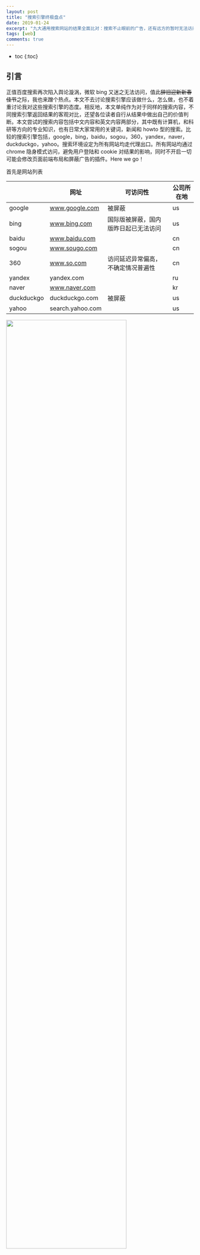 ```yaml
---
layout: post
title: "搜索引擎终极盘点"
date: 2019-01-24
excerpt: "九大通用搜索网站的结果全面比对：搜索不止眼前的广告，还有远方的暂时无法访问"
tags: [web]
comments: true
---
```


* toc
{:toc}

## 引言

正值百度搜索再次陷入舆论漩涡，微软 bing 又迷之无法访问，值此~~辞旧迎新新春佳节~~之际，我也来蹭个热点。本文不去讨论搜索引擎应该做什么，怎么做，也不着重讨论我对这些搜索引擎的态度。相反地，本文单纯作为对于同样的搜索内容，不同搜索引擎返回结果的客观对比，还望各位读者自行从结果中做出自己的价值判断。本文尝试的搜索内容包括中文内容和英文内容两部分，其中既有计算机，和科研等方向的专业知识，也有日常大家常用的关键词，新闻和 howto 型的搜索。比较的搜索引擎包括，google，bing，baidu，sogou，360，yandex，naver，duckduckgo，yahoo。搜索环境设定为所有网站均走代理出口。所有网站均通过 chrome 隐身模式访问，避免用户登陆和 cookie 对结果的影响，同时不开启一切可能会修改页面前端布局和屏蔽广告的插件。Here we go！

首先是网站列表

|            | 网址             | 可访问性                             | 公司所在地 |
| ---------- | ---------------- | ------------------------------------ | ---------- |
| google     | www.google.com   | 被屏蔽                               | us         |
| bing       | www.bing.com     | 国际版被屏蔽，国内版昨日起已无法访问 | us         |
| baidu      | www.baidu.com    |                                      | cn         |
| sogou      | www.sougo.com    |                                      | cn         |
| 360        | www.so.com       | 访问延迟异常偏高，不确定情况普遍性   | cn         |
| yandex     | yandex.com       |                                      | ru         |
| naver      | www.naver.com    |                                      | kr         |
| duckduckgo | duckduckgo.com   | 被屏蔽                               | us         |
| yahoo      | search.yahoo.com |                                      | us         |


<img width="80%" src="/images/pintu.svg">



## 中文搜索

### 日常信息

这部分包含了大部分用户的大多数搜索的情况，比如具体的地点，人物，新闻事件和 how to 等，这些也是广告的高发区。中文搜索比较首先排除 naver 和 yandex 两个本土化引擎，其对于中文搜索的支持非常之弱，远没有到可以满足基本使用的程度。其中 naver 会自动认为输入的汉字是汉文，因此还是会返回很多韩文结果，而 yandex 中文搜索非常脆弱，其中还混有大量劣质网站的结果。

以下没有明确提及广告的，都代表搜索无广告。但请注意，这里的统计只包含了显性广告，也即网站直接标注为广告的条目，至于其他条目的权重和广告性质，本着客观的精神不予判断和统计。

#### 日本北海道

比如我想去旅行，搜一搜有什么好玩的。

* google：首页显性广告：无。第二条目为北海道维基百科，其他条目基本和北海道旅游相关，是一些文章和马蜂窝之类的网站。
* bing：显性广告无，维基词条出现在第三位，内容整体与旅游相关。
* baidu：首页头部显性广告：2条。尾部广告2条。其他内容搜索质量尚可。
* sogou：首页头部显性广告：5条。其他内容包括了北海道教师失联的一些条目和旅游相关的条目。
* 360：首页头部显性广告：3条，尾部显性广告：2条。正式内容第一条是一本北海道旅游的图书的百科。其他条目内容相关性还可以接受。
* duckduckgo：无广告，维基词条在第一位，但是，搜索内容绝大多数都是日文条目。
* yahoo：无广告，均为日文条目。

#### 美国签证办理

希望可以找到怎么办签证，而不是怎么骗签证。

* google：首页显性广告：无。大使馆官网出现在第一顺位。
* bing：质量极其低下，被劣质网站 seo 刷关键词占据。首页完全没有任何有效信息，也没有官网条目。
* baidu：显性广告前1后3。官网在除去广告的第一顺位。
* sogou：显性广告前3后2。首页没有官网条目。
* 360：显性广告前0后1。官网处于第一顺位，此条目搜索质量和内容接近google。
* duckduckgo：无广告，官网处于第一顺位。
* yahoo：无广告，官网处于第一顺位。

#### 黄背心

就是想静静的看看新闻和分析。

* google：维基百科与近期新闻评论。
* bing：百度百科，维基百科与新闻。
* baidu：首页末尾卖背心的显性广告1条。百度百科与新闻。
* sogou：搜狗百科与各网站新闻。
* 360：百度百科与各网站新闻。
* duckduckgo：百度百科（你没看错）与新闻。
* yahoo：百度百科与新闻。

#### 中国银行电话

就是想找客服搜一下电话。

* google：电话第一词条。
* bing：搜索质量低下，大量劣质网站条目。
* baidu：电话第一词条，广告无。
* sogou：电话唯一词条，其他结果全部隐藏。
* 360：电话第一词条。
* duckduckgo：官网第一词条。
* yahoo：官网第一词条。

#### 鱼香肉丝做法

饿了。

* google：各网站的菜谱和百度百科。
* bing：百度百科，以及大量劣质网站条目。
* baidu：百度百科及花式菜谱。
* sogou：菜谱。
* 360：尾部广告1条，360百科及菜谱。
* duckduckgo：百度百科及菜谱。
* yahoo：百度百科及菜谱。

#### 北京天气

就是想看下明天要不要穿秋裤。

* google：面板型天气展示。
* bing：广告前1后1，无面板展示。
* baidu：面板型天气展示。
* sogou：面板型天气展示。
* 360：面板型天气展示。
* duckduckgo：无面板展示。
* yahoo：无面板展示。

#### 百度股价

我是炒（bai）股（jia）的小行家。

* google：面板型股价展示及相关新闻。
* bing：相关新闻，及一些过于宽泛的条目。
* baidu：面板型股价展示及相关新闻。
* sogou：面板型股价展示及相关新闻。
* 360：面板型股价展示及新闻以及工具性网站。
* duckduckgo：行情网站及相关新闻。
* yahoo：行情网站及相关新闻。

#### 萨拉赫

伪球迷补补课。

* google：百度百科第一条，维基百科第二条。
* bing：维基百科，及其他无关条目。
* baidu：百度百科，条目相关性不错。
* sogou：搜狗百科和其他同名者的条目。
* 360：360百科，相关性不错。
* duckduckgo：百度百科及相关新闻。
* yahoo：百度百科及相关新闻。

#### 金赛纶

漂亮妹子谁不喜欢。

* google：百度百科第一条，维基百科第二条。
* bing：维基百科第一，百度百科第二，及大量垃圾条目。
* baidu：百度百科。
* sogou：搜狗百科。
* 360：360百科。
* duckduckgo：百度百科，360百科。
* yahoo：百度百科，360百科，条目几乎与 duckduckgo 重合。


#### 托福报名官网

只是想安静的找到正确的网站报个名。

* google：官网一位。
* bing：广告前1后1，除去广告官网1位，外赠大量垃圾网站。
* baidu：官网一位。
* sogou：广告前3后1，除去广告官网1位。
* 360：官网二位。
* duckduckgo：官网一位。
* yahoo：官网一位。


#### 清华大学录取分数线

梦总是要有的。

* google：相关网站。
* bing：全是垃圾。
* baidu：第一位是个闲侃的百家号，没有面板倒是很意外。
* sogou：分数选择面板。
* 360：分数选择面板。
* duckduckgo：相关网站。
* yahoo：相关网站，对于大量搜索词条，yahoo 和 duckduckgo 呈现出结果高度相似的特征。

### 专业知识

#### 韩语 大重型 强势型

这一知识，中文甚至各个语言社区都信息很少，格外考验搜索引擎的能力。

* google：1条相关。
* bing：全是垃圾。
* baidu：两条相关。
* sogou：1条相关。
* 360：无关。
* duckduckgo：无关。
* yahoo：无关，yahoo 依旧和 duckduckgo 呈现出结果高度相似的特征。

#### 副歌 英文

有时就是想快速确认一下某个单词的英文怎么说。

* google：第一条维基百科，可以直接预览看到英文。
* bing：头部广告1条。第二条维基百科。
* baidu：第一条百度翻译，直接预览。
* sogou：第一条搜狗翻译，直接预览。
* 360：第一条360翻译，直接预览。
* duckduckgo：第一条是辞典，但无预览。
* yahoo：第一条是辞典，但无预览。

#### 规范理论

万一想起来用中文搜一下物理专业知识呢。

* google：都是和 Gauge field theory 相关的词条。
* bing：全是垃圾。
* baidu：除了一个百科外，都是无关词条。
* sogou：虽然还是有大量无关词条，但有好几条相关词条。
* 360：部分相关词条。
* duckduckgo：一些相关词条，和一些名称类似的无关词条。
* yahoo：同 duckduckgo。

## 英文搜索

再来看一下用英文进行搜索的情况。

### 文献搜索

文献搜索是科研过程很重要的部分，方便准确的文献搜索能力，是科研工作者选择搜索引擎的必要条件。

#### arXiv: 1805.05958

尝试直接搜索 arxiv 文章。

* google： 第一条目，还包括了 github 的引用条目
* bing：第一条目
* baidu：第一条目
* sogou：无法搜索到 arxiv 条目，倒是包含了 github 的引用条目
* 360: 无法搜索到结果
* duckduckgo：第一条目加提醒面板
* yahoo：第一条目
* yandex：第一条目
* naver：第一条目

#### 1805.05958

只搜索一个 arxiv 号，看看谁家可以心领神会这串神秘代码。

* google： 第一条目
* bing：第一条目
* baidu：首页没有
* sogou：无法搜索到 arxiv 条目
* 360: 无法搜索到
* duckduckgo：第一条目
* yahoo：第一条目
* yandex：唯一条目
* naver：第一条目

#### 10.1103/PhysRevLett.121.206601

搜索 doi 号码来找文章。

* google： 第一条目
* bing：第一条目
* baidu：没有正确结果
* sogou：没有正确结果
* 360: 没有正确结果
* duckduckgo：第一条目
* yahoo：第一条目
* yandex：没有正确结果
* naver：没有正确结果

#### Phys. Rev. Lett. 121, 206601

搜索文章的引用格式来找文章。

* google： 第一条目
* bing：第一条目
* baidu：没有正确结果
* sogou：没有正确结果
* 360: 没有正确结果
* duckduckgo：第一条目
* yahoo：第一条目
* yandex：没有正确结果
* naver：没有正确结果

#### Universal properties of many-body localization transitions in quasiperiodic systems

用文章题目来找文章。

* google：arxiv 结果
* bing：arxiv 与 aps 结果
* baidu：百度学术与 arxiv 结果
* sogou：搜索有40字限制，搜到了 arxiv 和 aps 结果
* 360: 没有正确结果
* duckduckgo：aps 和 arxiv 结果
* yahoo：aps 和 arxiv 结果
* yandex：arxiv 结果
* naver：arxiv 结果

#### MBL quasiperiodic critical

用关键词和缩写来找文章。

* google：大量相关学术文章
* bing：大量相关学术文章
* baidu：有效信息极少
* sogou：有效信息极少
* 360: 有效信息极少
* duckduckgo：大量相关学术文章
* yahoo：大量相关学术文章
* yandex：有学术文章，但相关性没有非常高
* naver：学术文章相关性还可以​


####  Annual Review of Condensed Matter Physics 6 (1), 15–38.

更加冷门的文章引用格式看是否能精准找到文章。

* google：第一条目就是文章
* bing：文章在第四条目
* baidu：没有文章
* sogou：没有文章
* 360: 没有文章
* duckduckgo：文章在第四条目
* yahoo：文章在第四条目
* yandex：没有文章
* naver：没有文章

### 技术搜索

#### numpy

直接搜索某个工具。

* google： 官网第一，文档第三，库第五
* bing：官网第一，pypi 第二，文档第五
* baidu：官网第一，文档第三，无库(因为百度爬虫被 github 屏蔽)
* sogou：广告前1后1，文档第二，官网第三
* 360: 官网第二
* duckduckgo：官网第一，文档第二
* yahoo：官网第一，文档第六
* yandex：官网第一，库5文档6
* naver：官网第一，库第三

#### mathematica git

如果我想了解 git 来管理 mathematica 代码的工作流和实践，就这么搜索的话。

* google：高度相关，大量来自 stackoverflow 等的解决方案和实践
* bing：至少前两条高度相关
* baidu：无有价值信息
* sogou：有一些相关信息
* 360: 无有价值信息
* duckduckgo：有相关信息
* yahoo：信息依旧类似 duckduckgo
* yandex：有相关信息，同时混有不少俄语信息
* naver：无相关信息

#### sqlalchemy casacades="delet orphans" 

只是想快速知道 sqlalchemy 中这个选项是什么意思的话。

请注意以下结果，由于引号的出现，可能受到了不同搜索引擎对引号处理的影响。
* google：高度相关，直接给出文档具体位置和社区的相关讨论
* bing：完全无结果
* baidu：只有一条博客结果
* sogou：大量无关的内容
* 360: 大量无关内容
* duckduckgo：虽都和技术有关，但无对应内容
* yahoo：信息依旧类似 duckduckgo
* yandex：存在一些相关内容，同时混有不少俄语信息
* naver：完全无结果

#### oh point group character table

有时，不管是物理学家还是化学家，需要快速找到某个空间群的特征标表看那么一下。

几个网站均可完成任务，不过 sogou 和 360 给出的真的有特征表的链接较为靠后，而其他网站都是第一个链接就可查到对应的表。

## 小结

虽然说了要客观和旁观，最后还是稍微评价几句。至少在国内的搜索引擎里，百度也不算那么烂，如果非在国内选，不用百度用另外国内网站的话，可能效果还不如百度。只是它们树不够大没招那么多风而已。而对于专业知识和科研搜索，google 几乎是一枝独秀无可替代的。第一选择当然总是谷歌，如果实在上不了的话。看起来国内幸存能上的里边，也许 yahoo 的效果还差强人意。这次盘点，发现这么一个各方面还行的冷门选手，也算是一个收获吧。还有三个小吐槽。搜狗的域名半拼音半英文是什么鬼，为什么不是 sougou 或者 sogo 或者 sougo。bing 对于中文内容恶意seo的防止还任重道远。duckduckgo 和 yahoo 的搜索结果，也不知是谁抄谁的，简直孪生兄弟。